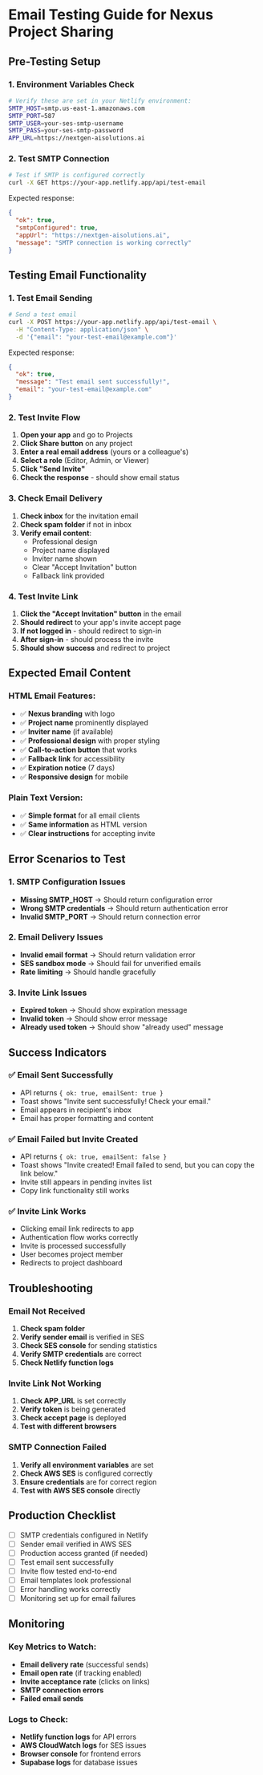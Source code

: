# Email Testing Guide for Nexus Project Sharing

## Pre-Testing Setup

### 1. Environment Variables Check
```bash
# Verify these are set in your Netlify environment:
SMTP_HOST=smtp.us-east-1.amazonaws.com
SMTP_PORT=587
SMTP_USER=your-ses-smtp-username
SMTP_PASS=your-ses-smtp-password
APP_URL=https://nextgen-aisolutions.ai
```

### 2. Test SMTP Connection
```bash
# Test if SMTP is configured correctly
curl -X GET https://your-app.netlify.app/api/test-email
```

Expected response:
```json
{
  "ok": true,
  "smtpConfigured": true,
  "appUrl": "https://nextgen-aisolutions.ai",
  "message": "SMTP connection is working correctly"
}
```

## Testing Email Functionality

### 1. Test Email Sending
```bash
# Send a test email
curl -X POST https://your-app.netlify.app/api/test-email \
  -H "Content-Type: application/json" \
  -d '{"email": "your-test-email@example.com"}'
```

Expected response:
```json
{
  "ok": true,
  "message": "Test email sent successfully!",
  "email": "your-test-email@example.com"
}
```

### 2. Test Invite Flow
1. **Open your app** and go to Projects
2. **Click Share button** on any project
3. **Enter a real email address** (yours or a colleague's)
4. **Select a role** (Editor, Admin, or Viewer)
5. **Click "Send Invite"**
6. **Check the response** - should show email status

### 3. Check Email Delivery
1. **Check inbox** for the invitation email
2. **Check spam folder** if not in inbox
3. **Verify email content**:
   - Professional design
   - Project name displayed
   - Inviter name shown
   - Clear "Accept Invitation" button
   - Fallback link provided

### 4. Test Invite Link
1. **Click the "Accept Invitation" button** in the email
2. **Should redirect** to your app's invite accept page
3. **If not logged in** - should redirect to sign-in
4. **After sign-in** - should process the invite
5. **Should show success** and redirect to project

## Expected Email Content

### HTML Email Features:
- ✅ **Nexus branding** with logo
- ✅ **Project name** prominently displayed
- ✅ **Inviter name** (if available)
- ✅ **Professional design** with proper styling
- ✅ **Call-to-action button** that works
- ✅ **Fallback link** for accessibility
- ✅ **Expiration notice** (7 days)
- ✅ **Responsive design** for mobile

### Plain Text Version:
- ✅ **Simple format** for all email clients
- ✅ **Same information** as HTML version
- ✅ **Clear instructions** for accepting invite

## Error Scenarios to Test

### 1. SMTP Configuration Issues
- **Missing SMTP_HOST** → Should return configuration error
- **Wrong SMTP credentials** → Should return authentication error
- **Invalid SMTP_PORT** → Should return connection error

### 2. Email Delivery Issues
- **Invalid email format** → Should return validation error
- **SES sandbox mode** → Should fail for unverified emails
- **Rate limiting** → Should handle gracefully

### 3. Invite Link Issues
- **Expired token** → Should show expiration message
- **Invalid token** → Should show error message
- **Already used token** → Should show "already used" message

## Success Indicators

### ✅ Email Sent Successfully
- API returns `{ ok: true, emailSent: true }`
- Toast shows "Invite sent successfully! Check your email."
- Email appears in recipient's inbox
- Email has proper formatting and content

### ✅ Email Failed but Invite Created
- API returns `{ ok: true, emailSent: false }`
- Toast shows "Invite created! Email failed to send, but you can copy the link below."
- Invite still appears in pending invites list
- Copy link functionality still works

### ✅ Invite Link Works
- Clicking email link redirects to app
- Authentication flow works correctly
- Invite is processed successfully
- User becomes project member
- Redirects to project dashboard

## Troubleshooting

### Email Not Received
1. **Check spam folder**
2. **Verify sender email** is verified in SES
3. **Check SES console** for sending statistics
4. **Verify SMTP credentials** are correct
5. **Check Netlify function logs**

### Invite Link Not Working
1. **Check APP_URL** is set correctly
2. **Verify token** is being generated
3. **Check accept page** is deployed
4. **Test with different browsers**

### SMTP Connection Failed
1. **Verify all environment variables** are set
2. **Check AWS SES** is configured correctly
3. **Ensure credentials** are for correct region
4. **Test with AWS SES console** directly

## Production Checklist

- [ ] SMTP credentials configured in Netlify
- [ ] Sender email verified in AWS SES
- [ ] Production access granted (if needed)
- [ ] Test email sent successfully
- [ ] Invite flow tested end-to-end
- [ ] Email templates look professional
- [ ] Error handling works correctly
- [ ] Monitoring set up for email failures

## Monitoring

### Key Metrics to Watch:
- **Email delivery rate** (successful sends)
- **Email open rate** (if tracking enabled)
- **Invite acceptance rate** (clicks on links)
- **SMTP connection errors**
- **Failed email sends**

### Logs to Check:
- **Netlify function logs** for API errors
- **AWS CloudWatch logs** for SES issues
- **Browser console** for frontend errors
- **Supabase logs** for database issues
